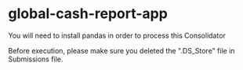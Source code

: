 # global-cash-report-app

You will need to install pandas in order to process this Consolidator

Before execution, please make sure you deleted the ".DS_Store" file in Submissions file.
